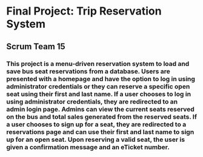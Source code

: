 # Final Project: Trip Reservation System
## Scrum Team 15
### This project is a menu-driven reservation system to load and save bus seat reservations from a database. Users are presented with a homepage and have the option to log in using administrator credentials or they can reserve a specific open seat using their first and last name. If a user chooses to log in using administrator credentials, they are redirected to an admin login page. Admins can view the current seats reserved on the bus and total sales generated from the reserved seats. If a user chooses to sign up for a seat, they are redirected to a reservations page and can use their first and last name to sign up for an open seat. Upon reserving a valid seat, the user is given a confirmation message and an eTicket number.
